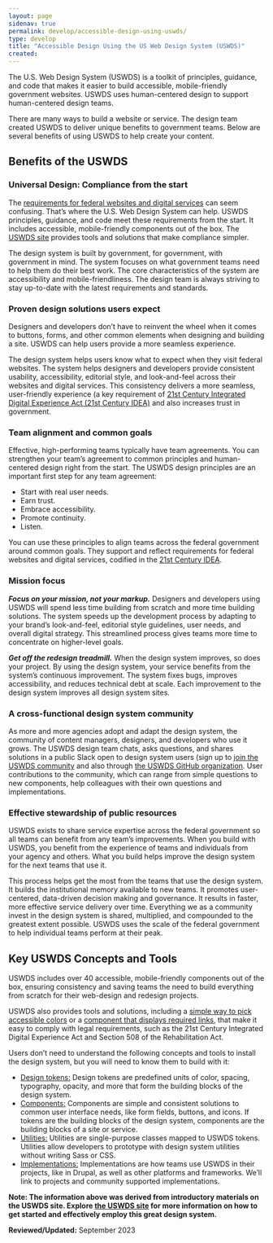 ```yaml
---
layout: page
sidenav: true
permalink: develop/accessible-design-using-uswds/
type: develop
title: "Accessible Design Using the US Web Design System (USWDS)"
created:
---
```


The U.S. Web Design System (USWDS) is a toolkit of principles, guidance, and code that makes it easier to build accessible, mobile-friendly government websites. USWDS uses human-centered design to support human-centered design teams.

There are many ways to build a website or service. The design team created USWDS to deliver unique benefits to government teams. Below are several benefits of using USWDS to help create your content.

## Benefits of the USWDS

### Universal Design: Compliance from the start
The [requirements for federal websites and digital services](https://digital.gov/resources/checklist-of-requirements-for-federal-digital-services/) can seem confusing. That’s where the U.S. Web Design System can help. USWDS principles, guidance, and code meet these requirements from the start. It includes accessible, mobile-friendly components out of the box. The [USWDS site](https://designsystem.digital.gov/) provides tools and solutions that make compliance simpler.

The design system is built by government, for government, with government in mind. The system focuses on what government teams need to help them do their best work. The core characteristics of the system are accessibility and mobile-friendliness. The design team is always striving to stay up-to-date with the latest requirements and standards.

### Proven design solutions users expect
Designers and developers don’t have to reinvent the wheel when it comes to buttons, forms, and other common elements when designing and building a site. USWDS can help users provide a more seamless experience.

The design system helps users know what to expect when they visit federal websites. The system helps designers and developers provide consistent usability, accessibility, editorial style, and look-and-feel across their websites and digital services. This consistency delivers a more seamless, user-friendly experience (a key requirement of [21st Century Integrated Digital Experience Act (21st Century IDEA)](https://digital.gov/resources/21st-century-integrated-digital-experience-act/) and also increases trust in government.

### Team alignment and common goals
Effective, high-performing teams typically have team agreements. You can strengthen your team’s agreement to common principles and human-centered design right from the start. The USWDS design principles are an important first step for any team agreement:

* Start with real user needs.
* Earn trust.
* Embrace accessibility.
* Promote continuity.
* Listen.

You can use these principles to align teams across the federal government around common goals. They support and reflect requirements for federal websites and digital services, codified in the [21st Century IDEA](https://digital.gov/resources/21st-century-integrated-digital-experience-act/).

### Mission focus
***Focus on your mission, not your markup.*** Designers and developers using USWDS will spend less time building from scratch and more time building solutions. The system speeds up the development process by adapting to your brand’s look-and-feel, editorial style guidelines, user needs, and overall digital strategy. This streamlined process gives teams more time to concentrate on higher-level goals.

***Get off the redesign treadmill.*** When the design system improves, so does your project. By using the design system, your service benefits from the system’s continuous improvement. The system fixes bugs, improves accessibility, and reduces technical debt at scale. Each improvement to the design system improves all design system sites.

### A cross-functional design system community
As more and more agencies adopt and adapt the design system, the community of content managers, designers, and developers who use it grows. The USWDS design team chats, asks questions, and shares solutions in a public Slack open to design system users (sign up to [join the USWDS community](https://designsystem.digital.gov/about/community/) and also through [the USWDS GitHub organization](https://github.com/uswds). User contributions to the community, which can range from simple questions to new components, help colleagues with their own questions and implementations.

### Effective stewardship of public resources
USWDS exists to share service expertise across the federal government so all teams can benefit from any team’s improvements. When you build with USWDS, you benefit from the experience of teams and individuals from your agency and others. What you build helps improve the design system for the next teams that use it.

This process helps get the most from the teams that use the design system. It builds the institutional memory available to new teams. It promotes user-centered, data-driven decision making and governance. It results in faster, more effective service delivery over time. Everything we as a community invest in the design system is shared, multiplied, and compounded to the greatest extent possible. USWDS uses the scale of the federal government to help individual teams perform at their peak.

## Key USWDS Concepts and Tools

USWDS includes over 40 accessible, mobile-friendly components out of the box, ensuring consistency and saving teams the need to build everything from scratch for their web-design and redesign projects.

USWDS also provides tools and solutions, including a [simple way to pick accessible colors](https://designsystem.digital.gov/design-tokens/color/overview/#color-and-accessibility) or a [component that displays required links](https://designsystem.digital.gov/components/identifier/), that make it easy to comply with legal requirements, such as the 21st Century Integrated Digital Experience Act and Section 508 of the Rehabilitation Act.

Users don’t need to understand the following concepts and tools to install the design system, but you will need to know them to build with it:

* [Design tokens:](https://designsystem.digital.gov/design-tokens/) Design tokens are predefined units of color, spacing, typography, opacity, and more that form the building blocks of the design system.
* [Components:](https://designsystem.digital.gov/components/overview/) Components are simple and consistent solutions to common user interface needs, like form fields, buttons, and icons. If tokens are the building blocks of the design system, components are the building blocks of a site or service.
* [Utilities:](https://designsystem.digital.gov/utilities/) Utilities are single-purpose classes mapped to USWDS tokens. Utilities allow developers to prototype with design system utilities without writing Sass or CSS.
* [Implementations:](https://designsystem.digital.gov/documentation/implementations/) Implementations are how teams use USWDS in their projects, like in Drupal, as well as other platforms and frameworks. We’ll link to projects and community supported implementations.

**Note: The information above was derived from introductory materials on the USWDS site. Explore [the USWDS site](https://designsystem.digital.gov/) for more information on how to get started and effectively employ this great design system.**

**Reviewed/Updated:** September 2023